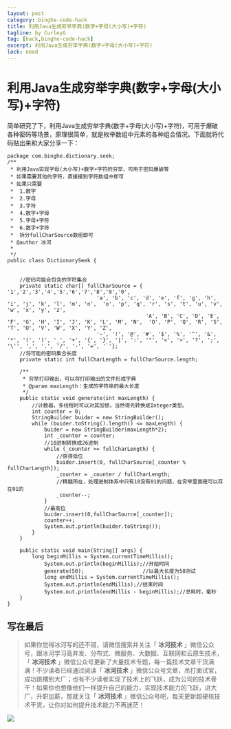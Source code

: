 ```yaml
---
layout: post
category: binghe-code-hack
title: 利用Java生成穷举字典(数字+字母(大小写)+字符)
tagline: by CurleyG
tag: [hack,binghe-code-hack]
excerpt: 利用Java生成穷举字典(数字+字母(大小写)+字符)
lock: need
---
```


# 利用Java生成穷举字典(数字+字母(大小写)+字符)

简单研究了下，利用Java生成穷举字典(数字+字母(大小写)+字符)，可用于爆破各种密码等场景，原理很简单，就是枚举数组中元素的各种组合情况。下面就将代码贴出来和大家分享一下：

```
package com.binghe.dictionary.seek;
/**
 * 利用Java实现字母(大小写)+数字+字符的穷举，可用于密码爆破等
 * 如果需要其他的字符，直接接到字符数组中即可
 * 如果只需要
 *  1.数字
 *  2.字母
 *  3.字符
 *  4.数字+字母
 *  5.字母+字符
 *  6.数字+字符
 *  拆分fullCharSource数组即可
 * @author 冰河
 *
 */
public class DictionarySeek {
    
    
    //密码可能会包含的字符集合
    private static char[] fullCharSource = { '1','2','3','4','5','6','7','8','9','0',
                             'a', 'b', 'c', 'd', 'e', 'f', 'g', 'h', 'i', 'j', 'k', 'l', 'm', 'n',  'o', 'p', 'q', 'r', 's', 't', 'u', 'v', 'w', 'x', 'y', 'z',
                                             'A', 'B', 'C', 'D', 'E', 'F', 'G', 'H', 'I', 'J', 'K', 'L', 'M', 'N',  'O', 'P', 'Q', 'R', 'S', 'T', 'U', 'V', 'W', 'X', 'Y', 'Z',
                             '~', '!', '@', '#', '$', '%', '^', '&', '*', '(', ')', '_', '+', '{', '}', '|', ':', '"', '<', '>', '?', ';', '\'', ',', '.', '/', '-', '=', '`'};
    //将可能的密码集合长度
    private static int fullCharLength = fullCharSource.length;
    
    /**
     * 穷举打印输出，可以将打印输出的文件形成字典
     * @param maxLength：生成的字符串的最大长度
     */
    public static void generate(int maxLength) {
        //计数器，多线程时可以对其加锁，当然得先转换成Integer类型。
        int counter = 0;
        StringBuilder buider = new StringBuilder();
        while (buider.toString().length() <= maxLength) {
            buider = new StringBuilder(maxLength*2);
            int _counter = counter;
            //10进制转换成26进制
            while (_counter >= fullCharLength) {
                //获得低位
                buider.insert(0, fullCharSource[_counter % fullCharLength]);
                _counter = _counter / fullCharLength;
                //精髓所在，处理进制体系中只有10没有01的问题，在穷举里面是可以存在01的
                _counter--;
            }
            //最高位
            buider.insert(0,fullCharSource[_counter]);
            counter++;
            System.out.println(buider.toString());
        }
    }
    
    public static void main(String[] args) {
        long beginMillis = System.currentTimeMillis();
            System.out.println(beginMillis);//开始时间
            generate(50);                   //以最大长度为50测试
            long endMillis = System.currentTimeMillis();
            System.out.println(endMillis);//结束时间
            System.out.println(endMillis - beginMillis);//总耗时，毫秒
    } 
}
```

## 写在最后

> 如果你觉得冰河写的还不错，请微信搜索并关注「 **冰河技术** 」微信公众号，跟冰河学习高并发、分布式、微服务、大数据、互联网和云原生技术，「 **冰河技术** 」微信公众号更新了大量技术专题，每一篇技术文章干货满满！不少读者已经通过阅读「 **冰河技术** 」微信公众号文章，吊打面试官，成功跳槽到大厂；也有不少读者实现了技术上的飞跃，成为公司的技术骨干！如果你也想像他们一样提升自己的能力，实现技术能力的飞跃，进大厂，升职加薪，那就关注「 **冰河技术** 」微信公众号吧，每天更新超硬核技术干货，让你对如何提升技术能力不再迷茫！


![](https://img-blog.csdnimg.cn/20200906013715889.png)
